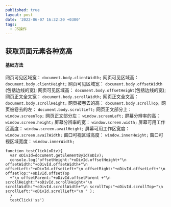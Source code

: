 ```yaml
---
published: true
layout: post
date: '2022-06-07 16:32:20 +0300'
tags:
  - JS操作
---
```

## 获取页面元素各种宽高


#### 基础方法
网页可见区域宽： `document.body.clientWidth;`
网页可见区域高： `document.body.clientHeight;`
网页可见区域宽： `document.body.offsetWidth `(包括边线的宽);
网页可见区域高： `document.body.offsetHeight`(包括边线的宽);
网页正文全文宽： `document.body.scrollWidth;`
网页正文全文高： `document.body.scrollHeight;`
网页被卷去的高： `document.body.scrollTop;`
网页被卷去的左： `document.body.scrollLeft;`
网页正文部分上：` window.screenTop;`
网页正文部分左： `window.screenLeft;`
屏幕分辨率的高： `window.screen.height;`
屏幕分辨率的宽： `window.screen.width;`
屏幕可用工作区高度： `window.screen.availHeight;`
屏幕可用工作区宽度： `window.screen.availWidth;`
窗口可视区域高度： `window.innerHeight;`
窗口可视区域宽度： `window.innerWidth;`
```
function testClick(oDiv){ 
  var oDivId=document.getElementById(oDiv); 
  console.log("offsetHeight:"+oDivId.offsetHeight+"\n offsetWidth:"+oDivId.offsetWidth+"\n offsetLeft:"+oDivId.offsetLeft+"\n offsetRight:"+oDivId.offsetLeft+"\n offsetTop:"+oDivId.offsetTop 
  +"\n offsetParent:"+oDivId.offsetParent +"\n scrollHeight:"+oDivId.scrollHeight+"\n scrollWidth:"+oDivId.scrollWidth+"\n scrollTop:"+oDivId.scrollTop+"\n scrollLeft:"+oDivId.scrollLeft+"\n " ); 
  } 
  testClick('ss')
```
